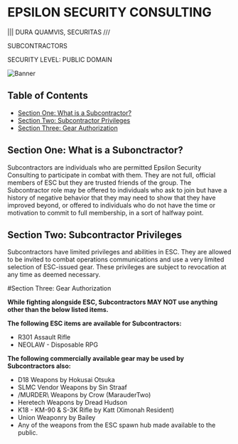 # EPSILON SECURITY CONSULTING
||| DURA QUAMVIS, SECURITAS ///

SUBCONTRACTORS

SECURITY LEVEL: PUBLIC DOMAIN

![Banner](https://github.com/ElesCloud/ESCHandbook/blob/main/Banner.jpg)

## Table of Contents
  - [Section One: What is a Subcontractor?](#section-one-what-is-a-subcontractor)
  - [Section Two: Subcontractor Privileges](#section-two-subcontractor-privileges)
  - [Section Three: Gear Authorization](#section-three-gear-authorization)
  
## Section One: What is a Subonctractor?
Subcontractors are individuals who are permitted Epsilon Security Consulting to participate in combat with them. They are not full, official members of ESC but they are trusted friends of the group. The Subcontractor role may be offered to individuals who ask to join but have a history of negative behavior that they may need to show that they have improved beyond, or offered to individuals who do not have the time or motivation to commit to full membership, in a sort of halfway point.

## Section Two: Subcontractor Privileges
Subcontractors have limited privileges and abilities in ESC. They are allowed to be invited to combat operations communications and use a very limited selection of ESC-issued gear. These privileges are subject to revocation at any time as deemed necessary.

#Section Three: Gear Authorization

**While fighting alongside ESC, Subcontractors MAY NOT use anything other than the below listed items.**

**The following ESC items are available for Subcontractors:**
- R301 Assault Rifle
- NEOLAW - Disposable RPG

**The following commercially available gear may be used by Subcontractors also:**
- D18 Weapons by Hokusai Otsuka
- SLMC Vendor Weapons by Sin Straaf
- /MURDER\ Weapons by Crow (MarauderTwo)
- Heretech Weapons by Dread Hudson
- K18 - KM-90 & S-3K Rifle by Katt (Ximonah Resident)
- Union Weaponry by Bailey
- Any of the weapons from the ESC spawn hub made available to the public.
